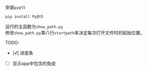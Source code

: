 安装`pyqt5`

```shell
pip install PyQt5
```

运行的主函数为`show_path.py`</br>
修改`show_path.py`第八行`startpath`来决定每次打开文件时的起始位置。

TODO:

- [√] 进度条
- [ ] 显示app中包含的免疫
